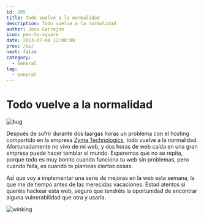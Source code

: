 ```yaml
---
id: 205
title: Todo vuelve a la normalidad
description: Todo vuelve a la normalidad
author: Jose Cerrejon
icon: pen-to-square
date: 2013-07-08 12:00:00
prev: /es/
next: false
category:
  - General
tag:
  - General
---
```


# Todo vuelve a la normalidad

![bug](/images/bug.jpg)

Después de sufrir durante dos laargas horas un problema con el hosting compartido en la empresa [Zyma Technologics](http://www.zyma.com/), todo vuelve a la normalidad. Afortunadamente no vivo de mi web, y dos horas de web caída en una gran empresa puede hacer temblar el mundo. Esperemos que no se repita, porque todo es muy bonito cuando funciona tu web sin problemas, pero cuando falla, es cuando te planteas ciertas cosas.

Así que voy a implementar una serie de mejoras en la web esta semana, la que me de tiempo antes de las merecidas vacaciones. Estad atentos si queréis hackear esta web, seguro que tendréis la oportunidad de encontrar alguna vulnerabilidad que otra y usarla.

![winking](/css/sm/winking_grinning.png)